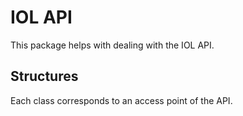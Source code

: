 # IOL API

This package helps with dealing with the IOL API. 

## Structures 

Each class corresponds to an access point of the API. 
